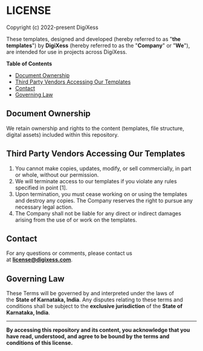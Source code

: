 # LICENSE

 Copyright (c) 2022-present DigiXess

These templates, designed and developed (hereby referred to as "**the templates**") by **DigiXess** (hereby referred to as the "**Company**" or "**We**"), are intended for use in projects across DigiXess.

**Table of Contents**

- [Document Ownership](#document-ownership)
- [Third Party Vendors Accessing Our Templates](#third-party-vendors-accessing-our-templates)
- [Contact](#contact)
- [Governing Law](#governing-law)

## Document Ownership

We retain ownership and rights to the content (templates, file structure, digital assets) included within this repository.

## Third Party Vendors Accessing Our Templates

1. You cannot make copies, updates, modify, or sell commercially, in part or whole, without our permission.
1. We will terminate access to our templates if you violate any rules specified in point [1].
1. Upon termination, you must cease working on or using the templates and destroy any copies. The Company reserves the right to pursue any necessary legal action.
1. The Company shall not be liable for any direct or indirect damages arising from the use of or work on the templates.

## Contact

For any questions or comments, please contact us at **[license@digixess.com](mailto:license@digixess.com?subject=Questions%20on%20Licenses%20)**. 

## Governing Law

These Terms will be governed by and interpreted under the laws of the **State of Karnataka, India**. Any disputes relating to these terms and conditions shall be subject to the **exclusive jurisdiction** of the **State of Karnataka, India**.

---

**By accessing this repository and its content, you acknowledge that you have read, understood, and agree to be bound by the terms and conditions of this license.**
